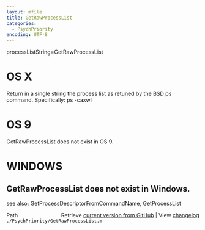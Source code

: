 ```yaml
---
layout: mfile
title: GetRawProcessList
categories:
  - PsychPriority
encoding: UTF-8
---
```


processListString=GetRawProcessList

# OS X

Return in a single string the process list as retuned by the BSD ps
command.  Specifically: ps -caxwl

# OS 9

GetRawProcessList does not exist in OS 9.

# WINDOWS

GetRawProcessList does not exist in Windows.
----

see also: GetProcessDescriptorFromCommandName, GetProcessList


<div class="code_header" style="text-align:right;">
  <span style="float:left;">Path&nbsp;&nbsp;</span> <span class="counter">Retrieve <a href=
  "https://raw.github.com/Psychtoolbox-3/Psychtoolbox-3/beta/./PsychPriority/GetRawProcessList.m">current version from GitHub</a> | View <a href=
  "https://github.com/Psychtoolbox-3/Psychtoolbox-3/commits/beta/./PsychPriority/GetRawProcessList.m">changelog</a></span>
</div>
<div class="code">
  <code>./PsychPriority/GetRawProcessList.m</code>
</div>
